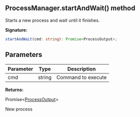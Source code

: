 
## ProcessManager.startAndWait() method

Starts a new process and wait until it finishes.

**Signature:**

```typescript
startAndWait(cmd: string): Promise<ProcessOutput>;
```

## Parameters

|  Parameter | Type | Description |
|  --- | --- | --- |
|  cmd | string | Command to execute |

**Returns:**

Promise&lt;[ProcessOutput](./sdk.processoutput.md)&gt;

New process

